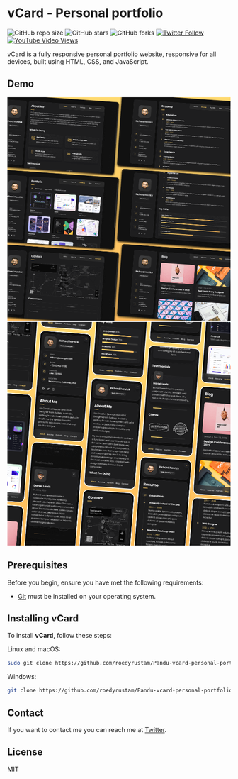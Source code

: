 # vCard - Personal portfolio

![GitHub repo size](https://img.shields.io/github/repo-size/roedyrustam/Pandu-vcard-personal-portfolioo)
![GitHub stars](https://img.shields.io/github/stars/roedyrustam/Pandu-vcard-personal-portfolio?style=social)
![GitHub forks](https://img.shields.io/github/forks/roedyrustam/Pandu-vcard-personal-portfolio?style=social)
[![Twitter Follow](https://img.shields.io/twitter/follow/codewithsadee_?style=social)](https://twitter.com/intent/follow?screen_name=codewithsadee_)
[![YouTube Video Views](https://img.shields.io/youtube/views/SoxmIlgf2zM?style=social)](https://youtu.be/SoxmIlgf2zM)

vCard is a fully responsive personal portfolio website, responsive for all devices, built using HTML, CSS, and JavaScript.

## Demo

![vCard Desktop Demo](./website-demo-image/desktop.png "Desktop Demo")
![vCard Mobile Demo](./website-demo-image/mobile.png "Mobile Demo")

## Prerequisites

Before you begin, ensure you have met the following requirements:

* [Git](https://git-scm.com/downloads "Download Git") must be installed on your operating system.

## Installing vCard

To install **vCard**, follow these steps:

Linux and macOS:

```bash
sudo git clone https://github.com/roedyrustam/Pandu-vcard-personal-portfolio.git
```

Windows:

```bash
git clone https://github.com/roedyrustam/Pandu-vcard-personal-portfolio.git
```

## Contact

If you want to contact me you can reach me at [Twitter](https://www.twitter.com/codewithsadee).

## License

MIT
